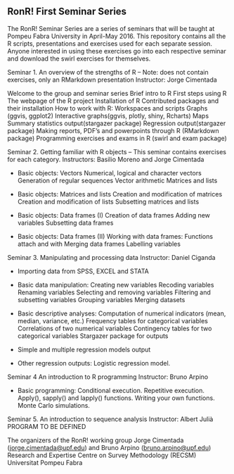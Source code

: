 



## RonR! First Seminar Series

The RonR! Seminar Series are a series of seminars that will be taught at Pompeu Fabra University in April-May 2016. This repository contains all the R scripts, presentations and exercises used for each separate session. Anyone interested in using these exercises go into each respective seminar and download the swirl exercises for themselves.

Seminar 1. An overview of the strengths of R – Note: does not contain exercises, only an RMarkdown presentation
Instructor: Jorge Cimentada

Welcome to the group and seminar series
Brief intro to R
First steps using R
The webpage of the R project
Installation of R
Contributed packages and their installation
How to work with R: Workspaces and scripts
Graphs (ggvis, ggplot2)
Interactive graphs(ggvis, plotly, shiny, Rcharts)
Maps
Summary statistics output(stargazer package)
Regression output(stargazer package)
Making reports, PDF’s and powerpoints through R (RMarkdown package)
Programming exercises and exams in R (swirl and exam package)

Seminar 2. Getting familiar with R objects – This seminar contains exercises for each category.
Instructors: Basilio Moreno and Jorge Cimentada 

- Basic objects: Vectors
Numerical, logical and character vectors
Generation of regular sequences
Vector arithmetic
Matrices and lists

- Basic objects: Matrices and lists
Creation and modification of matrices
Creation and modification of lists
Subsetting matrices and lists

- Basic objects: Data frames (I)
Creation of data frames
Adding new variables
Subsetting data frames

- Basic objects: Data frames (II)
Working with data frames: Functions attach and with
Merging data frames
Labelling variables


Seminar 3. Manipulating and processing data
Instructor: Daniel Ciganda

- Importing data from SPSS, EXCEL and STATA
- Basic data manipulation:
Creating new variables
Recoding variables
Renaming variables
Selecting and removing variables
Filtering and subsetting variables
Grouping variables
Merging datasets

- Basic descriptive analyses:
Computation of numerical indicators (mean, median, variance, etc.)
Frequency tables for categorical variables
Correlations of two numerical variables
Contingency tables for two categorical variables
Stargazer package for outputs
- Simple and multiple regression models output
- Other regression outputs: Logistic regression model.

Seminar 4 An introduction to R programming
Instructor: Bruno Arpino

- Basic programming:
Conditional execution.
Repetitive execution.
Apply(), sapply() and lapply() functions.
Writing your own functions.
Monte Carlo simulations.

Seminar 5. An introduction to sequence analysis
Instructor: Albert Julià
	PROGRAM TO BE DEFINED


The organizers of the RonR! working group Jorge Cimentada (jorge.cimentada@upf.edu) and Bruno Arpino (bruno.arpino@upf.edu) Research and Expertise Centre on Survey Methodology (RECSM) Universitat Pompeu Fabra
